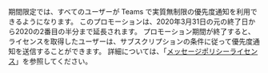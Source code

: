 期間限定では、すべてのユーザーが Teams で実質無制限の優先度通知を利用できるようになります。 このプロモーションは、2020年3月31日の元の終了日から2020の2番目の半分まで延長されます。 プロモーション期間が終了すると、ライセンスを取得したユーザーは、サブスクリプションの条件に従って優先度通知を送信することができます。 詳細については、「[メッセージポリシーライセンス](../teams-add-on-licensing/pri-message.md)」を参照してください。 
